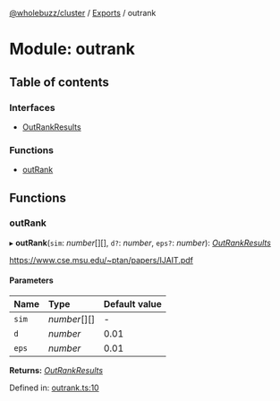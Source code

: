 [@wholebuzz/cluster](../README.md) / [Exports](../modules.md) / outrank

# Module: outrank

## Table of contents

### Interfaces

- [OutRankResults](../interfaces/outrank.outrankresults.md)

### Functions

- [outRank](outrank.md#outrank)

## Functions

### outRank

▸ **outRank**(`sim`: *number*[][], `d?`: *number*, `eps?`: *number*): [*OutRankResults*](../interfaces/outrank.outrankresults.md)

https://www.cse.msu.edu/~ptan/papers/IJAIT.pdf

#### Parameters

| Name | Type | Default value |
| :------ | :------ | :------ |
| `sim` | *number*[][] | - |
| `d` | *number* | 0.01 |
| `eps` | *number* | 0.01 |

**Returns:** [*OutRankResults*](../interfaces/outrank.outrankresults.md)

Defined in: [outrank.ts:10](https://github.com/wholebuzz/cluster/blob/master/src/outrank.ts#L10)

